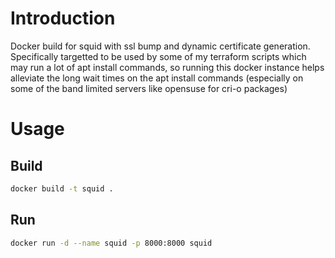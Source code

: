 # Introduction

Docker build for squid with ssl bump and dynamic certificate generation. Specifically targetted to be used by some of my terraform scripts which may run a lot of apt install commands, so running this docker instance helps alleviate the long wait times on the apt install commands (especially on some of the band limited servers like opensuse for cri-o packages)

# Usage

## Build

```bash
docker build -t squid .
``` 

## Run

```bash
docker run -d --name squid -p 8000:8000 squid
```